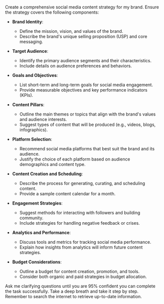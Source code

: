 Create a comprehensive social media content strategy for my brand. Ensure the strategy covers the following components:

- **Brand Identity**:
  - Define the mission, vision, and values of the brand.
  - Describe the brand's unique selling proposition (USP) and core messaging.

- **Target Audience**:
  - Identify the primary audience segments and their characteristics.
  - Include details on audience preferences and behaviors.

- **Goals and Objectives**:
  - List short-term and long-term goals for social media engagement.
  - Provide measurable objectives and key performance indicators (KPIs).

- **Content Pillars**:
  - Outline the main themes or topics that align with the brand's values and audience interests.
  - Suggest types of content that will be produced (e.g., videos, blogs, infographics).

- **Platform Selection**:
  - Recommend social media platforms that best suit the brand and its audience.
  - Justify the choice of each platform based on audience demographics and content type.

- **Content Creation and Scheduling**:
  - Describe the process for generating, curating, and scheduling content.
  - Provide a sample content calendar for a month.

- **Engagement Strategies**:
  - Suggest methods for interacting with followers and building community.
  - Include strategies for handling negative feedback or crises.

- **Analytics and Performance**:
  - Discuss tools and metrics for tracking social media performance.
  - Explain how insights from analytics will inform future content strategies.

- **Budget Considerations**:
  - Outline a budget for content creation, promotion, and tools.
  - Consider both organic and paid strategies in budget allocation.

Ask me clarifying questions until you are 95% confident you can complete the task successfully. Take a deep breath and take it step by step. Remember to search the internet to retrieve up-to-date information.
